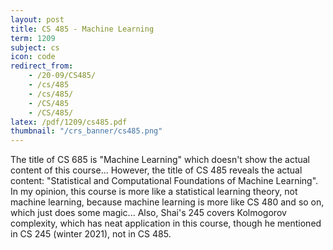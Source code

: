 ```yaml
---
layout: post
title: CS 485 - Machine Learning
term: 1209
subject: cs
icon: code
redirect_from:
    - /20-09/CS485/
    - /cs/485
    - /cs/485/
    - /CS/485
    - /CS/485/
latex: /pdf/1209/cs485.pdf
thumbnail: "/crs_banner/cs485.png"
---
```

The title of CS 685 is "Machine Learning" which doesn't show the actual content of this course... However, the title of CS 485 reveals the actual content: "Statistical and Computational Foundations of Machine Learning". In my opinion, this course is more like a statistical learning theory, not machine learning, because machine learning is more like CS 480 and so on, which just does some magic... Also, Shai's 245 covers Kolmogorov complexity, which has neat application in this course, though he mentioned in CS 245 (winter 2021), not in CS 485.
